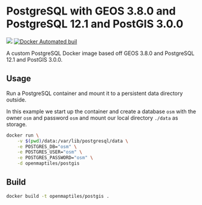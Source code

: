 # PostgreSQL with GEOS 3.8.0 and PostgreSQL 12.1 and PostGIS 3.0.0
[![](https://images.microbadger.com/badges/image/openmaptiles/postgis.svg)](https://microbadger.com/images/openmaptiles/postgis "Get your own image badge on microbadger.com") [![Docker Automated buil](https://img.shields.io/docker/automated/openmaptiles/postgis.svg)]()

A custom PostgreSQL Docker image based off GEOS 3.8.0 and PostgreSQL 12.1 and PostGIS 3.0.0.

## Usage

Run a PostgreSQL container and mount it to a persistent data directory outside.

In this example we start up the container and create a database `osm` with the owner `osm` and password `osm`
and mount our local directory `./data` as storage.

```bash
docker run \
    -v $(pwd)/data:/var/lib/postgresql/data \
    -e POSTGRES_DB="osm" \
    -e POSTGRES_USER="osm" \
    -e POSTGRES_PASSWORD="osm" \
    -d openmaptiles/postgis
```

## Build

```bash
docker build -t openmaptiles/postgis .
```
